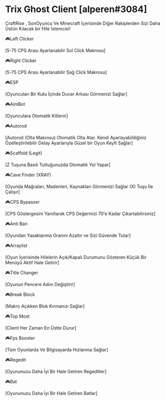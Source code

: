 # Trix Ghost Client [alperen#3084]

CraftRise , SonOyuncu Ve Minecraft İçerisinde Diğer Rakiplerden Sizi Daha Üstün Kılacak bir Hile İstemcisi!

🎮Left Clicker

[5-75 CPS Arası Ayarlanabilir Sol Click Makrosu]

🎮Right Clicker

[5-75 CPS Arası Ayarlanabilir Sağ Click Makrosu]

🎮ESP

[Oyuncuları Bir Kutu İçinde Duvar Arkası Görmenizi Sağlar]

🎮AimBot

[Oyunculara Otomatik Kitlenir]

🎮Autorod

[Autorod (Olta Makrosu) Otomatik Olta Atar. Kendi Ayarlayabildiğiniz Özelleştirilebilir Delay Ayarlarıyla Güzel bir Oyun Keyfi Sağlar]

🎮Scaffold (Legit)

[Z Tuşuna Basılı Tuttuğunuzda Otomatik Yol Yapar]

🎮Cave Finder (XRAY)

[Oyunda Mağraları, Madenleri, Kaynakları Görmenizi Sağlar (X) Tuşu İle Çalışır]

🎮CPS Bypasser

[CPS Göstergesini Yanıltarak CPS Değerinizi 70'e Kadar Çıkartabilirsiniz]

🎮Anti Ban

[Oyundan Yasaklanma Oranını Azaltır ve Sizi Güvende Tutar]

🎮Arraylist

[Oyun İçerisinde Hilelerin Açık/Kapalı Durumunu Gösteren Küçük Bir Menüyü Aktif Hale Getirir]

🎮Title Changer

[Oyunun Pencere Adını Değiştirir]

🎮Break Block

[Makro Açıkken Blok Kırmanızı Sağlar]

🎮Top Most

[Client Her Zaman En Üstte Durur]

🎮Fps Booster

[Tüm Oyunlarda Ve Bilgisayarda Hızlanma Sağlar]

🎮Regedit

[Oyununuzu Daha İyi Bir Hale Getiren Regeditler]

🎮Bat

[Oyununuzu Daha İyi Bir Hale Getiren Batlar]
